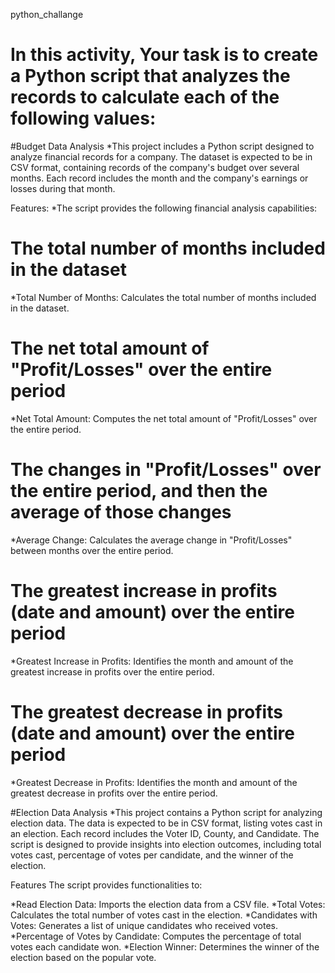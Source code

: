  python_challange
# In this activity,  Your task is to create a Python script that analyzes the records to calculate each of the following values:
#Budget Data Analysis
*This project includes a Python script designed to analyze financial records for a company. 
The dataset is expected to be in CSV format, containing records of the company's budget over several months. Each record includes the month and the company's earnings or losses during that month.

Features:
*The script provides the following financial analysis capabilities:

# The total number of months included in the dataset
*Total Number of Months: Calculates the total number of months included in the dataset.

# The net total amount of "Profit/Losses" over the entire period
*Net Total Amount: Computes the net total amount of "Profit/Losses" over the entire period.

# The changes in "Profit/Losses" over the entire period, and then the average of those changes
*Average Change: Calculates the average change in "Profit/Losses" between months over the entire period.

# The greatest increase in profits (date and amount) over the entire period
*Greatest Increase in Profits: Identifies the month and amount of the greatest increase in profits over the entire period.

# The greatest decrease in profits (date and amount) over the entire period
*Greatest Decrease in Profits: Identifies the month and amount of the greatest decrease in profits over the entire period.


#Election Data Analysis
*This project contains a Python script for analyzing election data. The data is expected to be in CSV format, listing votes cast in an election.
Each record includes the Voter ID, County, and Candidate. 
The script is designed to provide insights into election outcomes, including total votes cast, percentage of votes per candidate, and the winner of the election.

Features
The script provides functionalities to:

*Read Election Data: Imports the election data from a CSV file.
*Total Votes: Calculates the total number of votes cast in the election.
*Candidates with Votes: Generates a list of unique candidates who received votes.
*Percentage of Votes by Candidate: Computes the percentage of total votes each candidate won.
*Election Winner: Determines the winner of the election based on the popular vote.